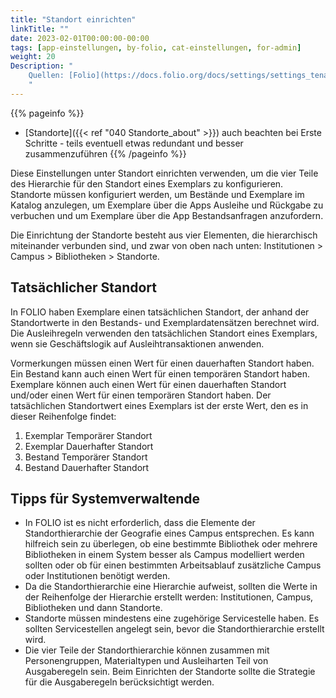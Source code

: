 ```yaml
---
title: "Standort einrichten"
linkTitle: ""
date: 2023-02-01T00:00:00-00:00
tags: [app-einstellungen, by-folio, cat-einstellungen, for-admin]
weight: 20
Description: "
    Quellen: [Folio](https://docs.folio.org/docs/settings/settings_tenant/settings_tenant/#settings--tenant--location-setup) & [GBV](https://info.gbv.de/display/FOLIOGBVEXTERN/Einstellungen+(Mandant):+Standort+einrichten)
    "
---
```


{{% pageinfo %}}
* [Standorte]({{< ref "040 Standorte_about" >}}) auch beachten bei Erste Schritte - teils eventuell etwas redundant und besser zusammenzuführen
{{% /pageinfo %}}

Diese Einstellungen unter Standort einrichten verwenden, um die vier Teile des Hierarchie für den Standort eines Exemplars zu konfigurieren. Standorte müssen konfiguriert werden, um Bestände und Exemplare im Katalog anzulegen, um Exemplare über die Apps Ausleihe und Rückgabe zu verbuchen und um Exemplare über die App Bestandsanfragen anzufordern.

Die Einrichtung der Standorte besteht aus vier Elementen, die hierarchisch miteinander verbunden sind, und zwar von oben nach unten: Institutionen > Campus > Bibliotheken > Standorte.

## Tatsächlicher Standort

In FOLIO haben Exemplare einen tatsächlichen Standort, der anhand der Standortwerte in den Bestands- und Exemplardatensätzen berechnet wird. Die Ausleihregeln verwenden den tatsächlichen Standort eines Exemplars, wenn sie Geschäftslogik auf Ausleihtransaktionen anwenden.

Vormerkungen müssen einen Wert für einen dauerhaften Standort haben. Ein Bestand kann auch einen Wert für einen temporären Standort haben. Exemplare können auch einen Wert für einen dauerhaften Standort und/oder einen Wert für einen temporären Standort haben. Der tatsächlichen Standortwert eines Exemplars ist der erste Wert, den es in dieser Reihenfolge findet:

1.  Exemplar Temporärer Standort
2.  Exemplar Dauerhafter Standort
3.  Bestand Temporärer Standort
4.  Bestand Dauerhafter Standort

## Tipps für Systemverwaltende

* In FOLIO ist es nicht erforderlich, dass die Elemente der Standorthierarchie der Geografie eines Campus entsprechen. Es kann hilfreich sein zu überlegen, ob eine bestimmte Bibliothek oder mehrere Bibliotheken in einem System besser als Campus modelliert werden sollten oder ob für einen bestimmten Arbeitsablauf zusätzliche Campus oder Institutionen benötigt werden.
* Da die Standorthierarchie eine Hierarchie aufweist, sollten die Werte in der Reihenfolge der Hierarchie erstellt werden: Institutionen, Campus, Bibliotheken und dann Standorte.
* Standorte müssen mindestens eine zugehörige Servicestelle haben. Es sollten Servicestellen angelegt sein, bevor die Standorthierarchie erstellt wird.
* Die vier Teile der Standorthierarchie können zusammen mit Personengruppen, Materialtypen und Ausleiharten Teil von Ausgaberegeln sein. Beim Einrichten der Standorte sollte die Strategie für die Ausgaberegeln berücksichtigt werden.
